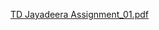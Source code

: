 [TD Jayadeera Assignment_01.pdf](https://github.com/user-attachments/files/19437970/TD.Jayadeera.Assignment_01.pdf)

